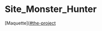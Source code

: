 # Site_Monster_Hunter
[Maquette]([#the-project](https://www.figma.com/file/tnnt37dPfXDPl3Jiny6fQT/DemoMot?node-id=8%3A316)
